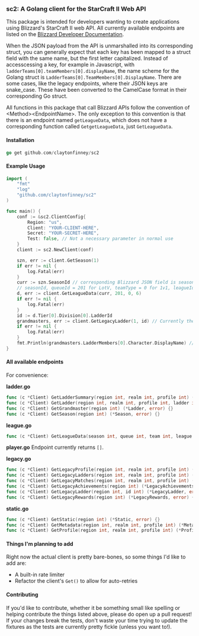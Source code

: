 ### sc2: A Golang client for the StarCraft II Web API

This package is intended for developers wanting to create applications using Blizzard's StarCraft II web API. All currently available endpoints are listed on the [Blizzard Developer Documentation](https://develop.battle.net/documentation/api-reference/starcraft-2-community-api).

When the JSON payload from the API is unmarshalled into its corresponding struct, you can generally expect that each key has been mapped to a struct field with the same name, but the first letter capitalized. Instead of accesscessing a key, for example in Javascript, with `ladderTeams[0].teamMembers[0].displayName`, the name scheme for the Golang struct is `LadderTeams[0].TeamMembers[0].DisplayName`. There are some cases, like the legacy endpoints, where their JSON keys are snake\_case. These have been converted to the CamelCase format in their corresponding Go struct.

All functions in this package that call Blizzard APIs follow the convention of \<Method\>\<EndpointName\>. The only exception to this convention is that there is an endpoint named `getLeagueData`, which does not have a corresponding function called `GetgetLeagueData`, just `GetLeagueData`.

#### Installation
````Go
go get github.com/claytonfinney/sc2
````

#### Example Usage
````Go
import (
	"fmt"
	"log"
	"github.com/claytonfinney/sc2"
)

func main() {
	conf := &sc2.ClientConfig{
		Region: "us",
		Client: "YOUR-CLIENT-HERE",
		Secret: "YOUR-SECRET-HERE",
		Test: false, // Not a necessary parameter in normal use
	}
	client := sc2.NewClient(conf)

	szn, err := client.GetSeason(1)
	if err != nil {
		log.Fatal(err)
	}
	curr := szn.SeasonId // corresponding Blizzard JSON field is seasonId
	// seasonId, queueId = 201 for LotV, teamType = 0 for 1v1, leagueId = 6 for Grandmaster)
	d, err := client.GetLeagueData(curr, 201, 0, 6)
	if err != nil {
		log.Fatal(err)
	}
	id := d.Tier[0].Division[0].LadderId
	grandmasters, err := client.GetLegacyLadder(1, id) // Currently the way to fetch ladder data without a unique player ID, may change soon
	if err != nil {
		log.Fatal(err)
	}
	fmt.Println(grandmasters.LadderMembers[0].Character.DisplayName) // Gets the first place Grandmaster!
}

````

#### All available endpoints

For convenience:

**ladder.go**
````go
func (c *Client) GetLadderSummary(region int, realm int, profile int) (*LadderSummary, error) {}
func (c *Client) GetLadder(region int, realm int, profile int, ladder int) (*Ladder, error) {}
func (c *Client) GetGrandmaster(region int) (*Ladder, error) {}
func (c *Client) GetSeason(region int) (*Season, error) {}
````
**league.go**
````go
func (c *Client) GetLeagueData(season int, queue int, team int, league int) (*LeagueData, error) {}
````

**player.go**
Endpoint currently returns `[]`.

**legacy.go**
````go
func (c *Client) GetLegacyProfile(region int, realm int, profile int) (*LegacyProfile, error) {}
func (c *Client) GetLegacyLadders(region int, realm int, profile int) (*LegacyLadders, error) {}
func (c *Client) GetLegacyMatches(region int, realm int, profile int) (*LegacyMatches, error) {}
func (c *Client) GetLegacyAchievements(region int) (*LegacyAchievements, error) {}
func (c *Client) GetLegacyLadder(region int, id int) (*LegacyLadder, error) {}
func (c *Client) GetLegacyRewards(region int) (*LegacyRewards, error) {}
````

**static.go**
````go
func (c *Client) GetStatic(region int) (*Static, error) {}
func (c *Client) GetMetadata(region int, realm int, profile int) (*Metadata, error) {}
func (c *Client) GetProfile(region int, realm int, profile int) (*Profile, error) {}
````

#### Things I'm planning to add
Right now the actual client is pretty bare-bones, so some things I'd like to add are:
* A built-in rate limiter
* Refactor the client's `Get()` to allow for auto-retries

#### Contributing
If you'd like to contribute, whether it be something small like spelling or helping contribute the things listed above, please do open up a pull request! If your changes break the tests, don't waste your time trying to update the fixtures as the tests are currently pretty fickle (unless you want to!).
